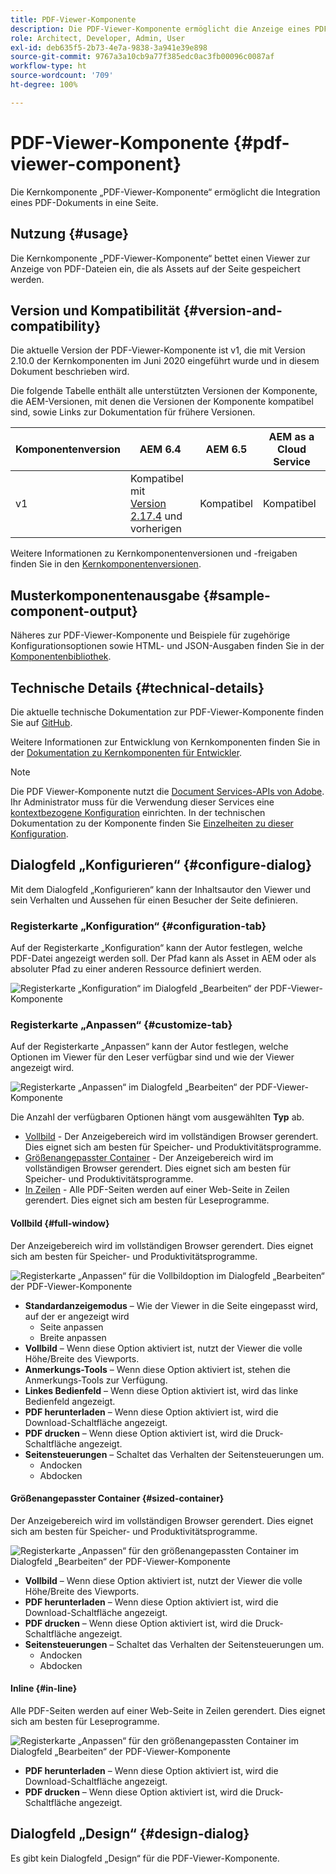 ```yaml
---
title: PDF-Viewer-Komponente
description: Die PDF-Viewer-Komponente ermöglicht die Anzeige eines PDF-Dokuments.
role: Architect, Developer, Admin, User
exl-id: deb635f5-2b73-4e7a-9838-3a941e39e898
source-git-commit: 9767a3a10cb9a77f385edc0ac3fb00096c0087af
workflow-type: ht
source-wordcount: '709'
ht-degree: 100%

---
```


# PDF-Viewer-Komponente {#pdf-viewer-component}

Die Kernkomponente „PDF-Viewer-Komponente“ ermöglicht die Integration eines PDF-Dokuments in eine Seite.

## Nutzung {#usage}

Die Kernkomponente „PDF-Viewer-Komponente“ bettet einen Viewer zur Anzeige von PDF-Dateien ein, die als Assets auf der Seite gespeichert werden.

## Version und Kompatibilität {#version-and-compatibility}

Die aktuelle Version der PDF-Viewer-Komponente ist v1, die mit Version 2.10.0 der Kernkomponenten im Juni 2020 eingeführt wurde und in diesem Dokument beschrieben wird.

Die folgende Tabelle enthält alle unterstützten Versionen der Komponente, die AEM-Versionen, mit denen die Versionen der Komponente kompatibel sind, sowie Links zur Dokumentation für frühere Versionen.

| Komponentenversion | AEM 6.4 | AEM 6.5 | AEM as a Cloud Service |
|--- |--- |---|---|
| v1 | Kompatibel mit<br>[Version 2.17.4](/help/versions.md) und vorherigen | Kompatibel | Kompatibel |

Weitere Informationen zu Kernkomponentenversionen und -freigaben finden Sie in den [Kernkomponentenversionen](/help/versions.md).

## Musterkomponentenausgabe {#sample-component-output}

Näheres zur PDF-Viewer-Komponente und Beispiele für zugehörige Konfigurationsoptionen sowie HTML- und JSON-Ausgaben finden Sie in der [Komponentenbibliothek](https://adobe.com/go/aem_cmp_library_pdfviewer_de).

## Technische Details {#technical-details}

Die aktuelle technische Dokumentation zur PDF-Viewer-Komponente finden Sie auf [GitHub](https://adobe.com/go/aem_cmp_tech_pdfviewer_v1_de).

Weitere Informationen zur Entwicklung von Kernkomponenten finden Sie in der [Dokumentation zu Kernkomponenten für Entwickler](/help/developing/overview.md).

>[!NOTE]
>
>Die PDF Viewer-Komponente nutzt die [Document Services-APIs von Adobe](https://www.adobe.io/apis/documentcloud/dcsdk.html). Ihr Administrator muss für die Verwendung dieser Services eine [kontextbezogene Konfiguration](/help/developing/context-aware-configs.md) einrichten. In der technischen Dokumentation zu der Komponente finden Sie [Einzelheiten zu dieser Konfiguration](https://github.com/adobe/aem-core-wcm-components/tree/master/content/src/content/jcr_root/apps/core/wcm/components/pdfviewer/v1/pdfviewer#context-aware-config).

## Dialogfeld „Konfigurieren“ {#configure-dialog}

Mit dem Dialogfeld „Konfigurieren“ kann der Inhaltsautor den Viewer und sein Verhalten und Aussehen für einen Besucher der Seite definieren.

### Registerkarte „Konfiguration“ {#configuration-tab}

Auf der Registerkarte „Konfiguration“ kann der Autor festlegen, welche PDF-Datei angezeigt werden soll. Der Pfad kann als Asset in AEM oder als absoluter Pfad zu einer anderen Ressource definiert werden.

![Registerkarte „Konfiguration“ im Dialogfeld „Bearbeiten“ der PDF-Viewer-Komponente](/help/assets/pdf-viewer-edit-configuration.png)

### Registerkarte „Anpassen“ {#customize-tab}

Auf der Registerkarte „Anpassen“ kann der Autor festlegen, welche Optionen im Viewer für den Leser verfügbar sind und wie der Viewer angezeigt wird.

![Registerkarte „Anpassen“ im Dialogfeld „Bearbeiten“ der PDF-Viewer-Komponente](/help/assets/pdf-viewer-edit-customize.png)

Die Anzahl der verfügbaren Optionen hängt vom ausgewählten **Typ** ab.

* [Vollbild](#full-window) - Der Anzeigebereich wird im vollständigen Browser gerendert. Dies eignet sich am besten für Speicher- und Produktivitätsprogramme.
* [Größenangepasster Container](#sized-container) - Der Anzeigebereich wird im vollständigen Browser gerendert. Dies eignet sich am besten für Speicher- und Produktivitätsprogramme.
* [In Zeilen](#in-line) - Alle PDF-Seiten werden auf einer Web-Seite in Zeilen gerendert. Dies eignet sich am besten für Leseprogramme.

#### Vollbild {#full-window}

Der Anzeigebereich wird im vollständigen Browser gerendert. Dies eignet sich am besten für Speicher- und Produktivitätsprogramme.

![Registerkarte „Anpassen“ für die Vollbildoption im Dialogfeld „Bearbeiten“ der PDF-Viewer-Komponente](/help/assets/pdf-viewer-edit-customize-full.png)

* **Standardanzeigemodus** – Wie der Viewer in die Seite eingepasst wird, auf der er angezeigt wird
   * Seite anpassen
   * Breite anpassen
* **Vollbild** – Wenn diese Option aktiviert ist, nutzt der Viewer die volle Höhe/Breite des Viewports.
* **Anmerkungs-Tools** – Wenn diese Option aktiviert ist, stehen die Anmerkungs-Tools zur Verfügung.
* **Linkes Bedienfeld** – Wenn diese Option aktiviert ist, wird das linke Bedienfeld angezeigt.
* **PDF herunterladen** – Wenn diese Option aktiviert ist, wird die Download-Schaltfläche angezeigt.
* **PDF drucken** – Wenn diese Option aktiviert ist, wird die Druck-Schaltfläche angezeigt.
* **Seitensteuerungen** – Schaltet das Verhalten der Seitensteuerungen um.
   * Andocken
   * Abdocken

#### Größenangepasster Container {#sized-container}

Der Anzeigebereich wird im vollständigen Browser gerendert. Dies eignet sich am besten für Speicher- und Produktivitätsprogramme.

![Registerkarte „Anpassen“ für den größenangepassten Container im Dialogfeld „Bearbeiten“ der PDF-Viewer-Komponente](/help/assets/pdf-viewer-edit-customize-sized-container.png)

* **Vollbild** – Wenn diese Option aktiviert ist, nutzt der Viewer die volle Höhe/Breite des Viewports.
* **PDF herunterladen** – Wenn diese Option aktiviert ist, wird die Download-Schaltfläche angezeigt.
* **PDF drucken** – Wenn diese Option aktiviert ist, wird die Druck-Schaltfläche angezeigt.
* **Seitensteuerungen** – Schaltet das Verhalten der Seitensteuerungen um.
   * Andocken
   * Abdocken

#### Inline {#in-line}

Alle PDF-Seiten werden auf einer Web-Seite in Zeilen gerendert. Dies eignet sich am besten für Leseprogramme.

![Registerkarte „Anpassen“ für den größenangepassten Container im Dialogfeld „Bearbeiten“ der PDF-Viewer-Komponente](/help/assets/pdf-viewer-edit-customize-inline.png)

* **PDF herunterladen** – Wenn diese Option aktiviert ist, wird die Download-Schaltfläche angezeigt.
* **PDF drucken** – Wenn diese Option aktiviert ist, wird die Druck-Schaltfläche angezeigt.

## Dialogfeld „Design“ {#design-dialog}

Es gibt kein Dialogfeld „Design“ für die PDF-Viewer-Komponente.
